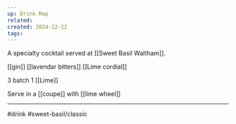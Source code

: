 ```yaml
---
up: Drink Map
related: 
created: 2024-12-22
tags:
---
```



A specialty cocktail served at [[Sweet Basil Waltham]].

[[gin]]
[[lavendar bitters]]
[[Lime cordial]]

3 batch
1 [[Lime]]

Serve in a [[coupe]] with [[lime wheel]]


---
#drink
#sweet-basil/classic 